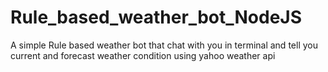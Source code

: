 # Rule_based_weather_bot_NodeJS
A simple Rule based weather bot that chat with you in terminal and tell you current and forecast weather condition using yahoo weather api
